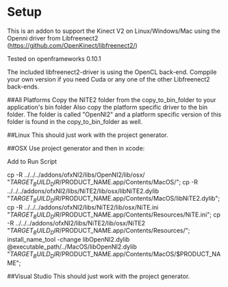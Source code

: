 Setup
========
This is an addon to support the Kinect V2 on Linux/Windows/Mac using the Openni driver from Libfreenect2 (https://github.com/OpenKinect/libfreenect2/) 

Tested on openframeworks 0.10.1

The included libfreenect2-driver is using the OpenCL back-end. Comppile your own version if you need Cuda or any one of the other Libfreenect2 back-ends.

##All Platforms
Copy the NITE2 folder from the copy_to_bin_folder to your application's bin folder
Also copy the platform specific driver to the bin folder. The folder is called "OpenNI2" and a platform specific version of this folder is found in the copy_to_bin_folder as well.

##Linux
This should just work with the project generator.

##OSX
Use project generator and then in xcode:

Add to Run Script

cp -R ../../../addons/ofxNI2/libs/OpenNI2/lib/osx/ "$TARGET_BUILD_DIR/$PRODUCT_NAME.app/Contents/MacOS/";
cp -R ../../../addons/ofxNI2/libs/NiTE2/lib/osx/libNiTE2.dylib "$TARGET_BUILD_DIR/$PRODUCT_NAME.app/Contents/MacOS/libNiTE2.dylib";
cp -R ../../../addons/ofxNI2/libs/NiTE2/lib/osx/NiTE.ini "$TARGET_BUILD_DIR/$PRODUCT_NAME.app/Contents/Resources/NiTE.ini";
cp -R ../../../addons/ofxNI2/libs/NiTE2/lib/osx/NiTE2 "$TARGET_BUILD_DIR/$PRODUCT_NAME.app/Contents/Resources/";
install_name_tool -change libOpenNI2.dylib @executable_path/../MacOS/libOpenNI2.dylib "$TARGET_BUILD_DIR/$PRODUCT_NAME.app/Contents/MacOS/$PRODUCT_NAME";


##Visual Studio
This should just work with the project generator.
